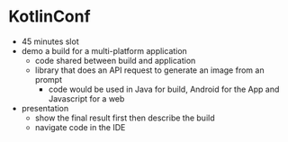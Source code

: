 # KotlinConf

* 45 minutes slot
* demo a build for a multi-platform application
  * code shared between build and application
  * library that does an API request to generate an image from an prompt
    * code would be used in Java for build, Android for the App and Javascript for a web
* presentation
  * show the final result first then describe the build
  * navigate code in the IDE
